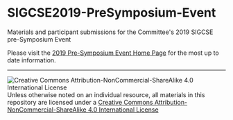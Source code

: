 # SIGCSE2019-PreSymposium-Event
Materials and participant submissions for the Committee's 2019 SIGCSE pre-Symposium Event

Please visit the [2019 Pre-Symposium Event Home Page](https://computing-in-the-liberal-arts.github.io/SIGCSE2019-PreSymposium-Event/) for the most up to date information.

___
![Creative Commons Attribution-NonCommercial-ShareAlike 4.0 International License](https://i.creativecommons.org/l/by-nc-sa/4.0/88x31.png "Creative Commons Attribution-NonCommercial-ShareAlike 4.0 International License") Unless otherwise noted on an individual resource, all materials in this repository are licensed under a [Creative Commons Attribution-NonCommercial-ShareAlike 4.0 International License](http://creativecommons.org/licenses/by-nc-sa/4.0/)
